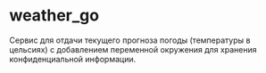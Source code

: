 # weather_go
Сервис для отдачи текущего прогноза погоды (температуры в цельсиях) с добавлением переменной окружения для хранения конфиденциальной информации.
